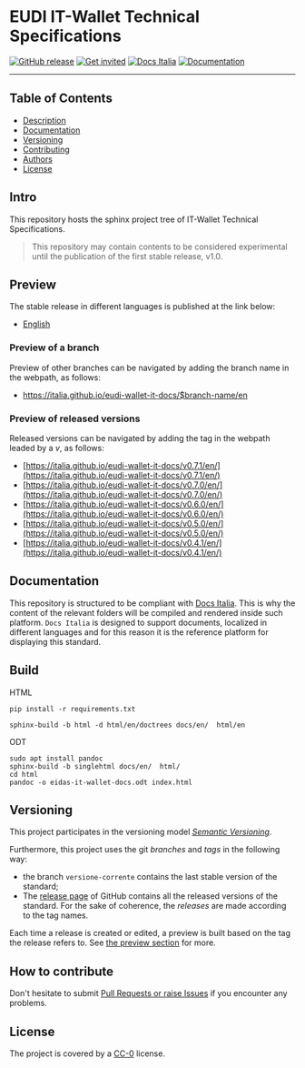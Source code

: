 # EUDI IT-Wallet Technical Specifications

[![GitHub release](https://img.shields.io/github/release/italia/eidas-it-wallet-docs.svg?style=plastic)](https://github.com/italia/eidas-it-wallet-docs/releases)
[![Get invited](https://slack.developers.italia.it/badge.svg)](https://slack.developers.italia.it/)
[![Docs Italia](https://docs.italia.it/media/static/projects/badges/passing.svg)](https://docs.italia.it/italia/eidas-it-wallet-docs/it/master/index.html)
[![Documentation](https://img.shields.io/badge/Documentation-Docs%20Italia-blue.svg)](https://docs.italia.it/italia/eidas-it-wallet-docs/)

---

## Table of Contents

- [Description](#description)
- [Documentation](#documentation)
- [Versioning](#versioning)
- [Contributing](#how-to-contribute)
- [Authors](#authors)
- [License](#license)

## Intro

This repository hosts the sphinx project tree of IT-Wallet Technical Specifications.

> This repository may contain contents to be considered experimental until the publication of the first stable release, v1.0.

## Preview

The stable release in different languages is published at the link below:

 - [English](https://italia.github.io/eudi-wallet-it-docs/versione-corrente/en/)

### Preview of a branch

Preview of other branches can be navigated by adding the branch name in the webpath, as follows:

 - https://italia.github.io/eudi-wallet-it-docs/$branch-name/en

### Preview of released versions

Released versions can be navigated by adding the tag in the webpath leaded by a _v_, as follows:



 - [https://italia.github.io/eudi-wallet-it-docs/v0.7.1/en/](https://italia.github.io/eudi-wallet-it-docs/v0.7.1/en/)
 - [https://italia.github.io/eudi-wallet-it-docs/v0.7.0/en/](https://italia.github.io/eudi-wallet-it-docs/v0.7.0/en/)
 - [https://italia.github.io/eudi-wallet-it-docs/v0.6.0/en/](https://italia.github.io/eudi-wallet-it-docs/v0.6.0/en/)
 - [https://italia.github.io/eudi-wallet-it-docs/v0.5.0/en/](https://italia.github.io/eudi-wallet-it-docs/v0.5.0/en/)
 - [https://italia.github.io/eudi-wallet-it-docs/v0.4.1/en/](https://italia.github.io/eudi-wallet-it-docs/v0.4.1/en/)


## Documentation

This repository is structured to be compliant with 
[Docs Italia](https://docs.italia.it/italia/developers-italia/publiccodeyml/it/master/index.html).
This is why the content of the relevant folders will be compiled and rendered inside such platform.
`Docs Italia` is designed to support documents, localized in different languages and for this
reason it is the reference platform for displaying this standard.


## Build

HTML
````
pip install -r requirements.txt

sphinx-build -b html -d html/en/doctrees docs/en/  html/en
````

ODT
````
sudo apt install pandoc
sphinx-build -b singlehtml docs/en/  html/
cd html
pandoc -o eidas-it-wallet-docs.odt index.html
````

## Versioning

This project participates in the versioning model [*Semantic
Versioning*](https://semver.org/).

Furthermore, this project uses the git *branches* and *tags* in the following way:
* the branch `versione-corrente` contains the last stable version of the standard;
* The [release page](https://github.com/italia/publiccode.yml/releases) of
  GitHub contains all the released versions of the standard. For the sake of coherence, the *releases* are made according to the tag names.

Each time a release is created or edited, a preview is built based on the tag the release refers to. See [the preview section](preview-of-released-versions) for more.

## How to contribute

Don't hesitate to submit [Pull Requests or raise Issues](CONTRIBUTING.md) if you encounter any problems.


## License

The project is covered by a [CC-0](LICENSE) license.
